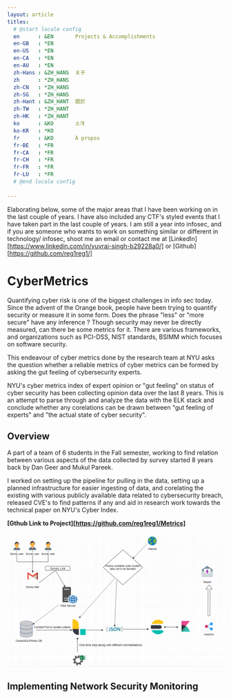 ```yaml
---
layout: article
titles:
  # @start locale config
  en      : &EN       Projects & Accomplishments
  en-GB   : *EN
  en-US   : *EN
  en-CA   : *EN
  en-AU   : *EN
  zh-Hans : &ZH_HANS  关于
  zh      : *ZH_HANS
  zh-CN   : *ZH_HANS
  zh-SG   : *ZH_HANS
  zh-Hant : &ZH_HANT  關於
  zh-TW   : *ZH_HANT
  zh-HK   : *ZH_HANT
  ko      : &KO       소개
  ko-KR   : *KO
  fr      : &KO       À propos
  fr-BE   : *FR
  fr-CA   : *FR
  fr-CH   : *FR
  fr-FR   : *FR
  fr-LU   : *FR
  # @end locale config

---
```


Elaborating below, some of the major areas that I have been working on in the last couple of years. I have also included any CTF's styled events that I have taken part in the last couple of years. I am still a year into infosec, and if you are someone who wants to work on something similar or different in technology/ infosec, shoot me an email or contact me at [LinkedIn][https://www.linkedin.com/in/yuvraj-singh-b29228a0/] or [Github][https://github.com/reg1reg1/]

# CyberMetrics

Quantifying cyber risk is one of the biggest challenges in info sec today. Since the advent of the Orange book, people have been trying to quantify security or measure it in some form. Does the phrase "less" or "more secure" have any inference ? Though security may never be directly measured, can there be some metrics for it. There are various frameworks, and organizations such as PCI-DSS, NIST standards, BSIMM which focuses on software security.

This endeavour of cyber metrics done by the research team at NYU asks the question whether a reliable metrics of cyber metrics can be formed by asking the gut feeling of cybersecurity experts.

NYU's cyber metrics index of expert opinion or "gut feeling" on status of cyber security has been collecting opinion data over the last 8 years. This is an attempt to parse through and analyze the data with the ELK stack and conclude whether any corelations can be drawn between "gut feeling of experts" and "the actual state of cyber security".

## Overview

A part of a team of 6 students in the Fall semester, working to find relation between various aspects of the data collected by survey started 8 years back by Dan Geer and Mukul Pareek. 

I worked on setting up the pipeline for pulling in the data, setting up a planned infrastructure for easier ingesting of data, and corelating the existing with various publicly available data related to cybersecurity breach, released CVE's to find patterns if any and aid in research work towards the technical paper on NYU's Cyber Index.

**[Gthub Link to Project][https://github.com/reg1reg1/Metrics]**

![arch](assets/arch.png)

## Implementing Network Security Monitoring


